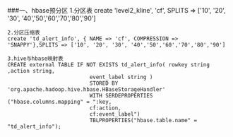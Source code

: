 ###一、hbase预分区
	1.分区表
	create 'level2_kline', 'cf', SPLITS => ['10', '20', '30', '40','50','60','70','80','90']
	
	2.分区压缩表
	create 'td_alert_info', { NAME => 'cf', COMPRESSION => 'SNAPPY'},SPLITS => ['10', '20', '30', '40','50','60','70','80','90']

    3.hive与hbase映射表
	CREATE external TABLE IF NOT EXISTS td_alert_info( rowkey string ,action string,
                              event_label string ) 
                              STORED BY 'org.apache.hadoop.hive.hbase.HBaseStorageHandler' 
                              WITH SERDEPROPERTIES ("hbase.columns.mapping" = ":key,
                              cf:action,
                              cf:event_label") 
                              TBLPROPERTIES("hbase.table.name" = "td_alert_info");
